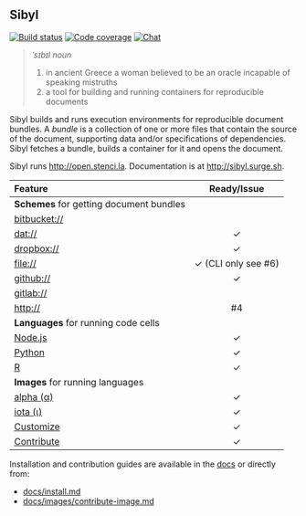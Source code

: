 ## Sibyl

[![Build status](https://travis-ci.org/stencila/sibyl.svg?branch=master)](https://travis-ci.org/stencila/sibyl)
[![Code coverage](https://codecov.io/gh/stencila/sibyl/branch/master/graph/badge.svg)](https://codecov.io/gh/stencila/sibyl)
[![Chat](https://badges.gitter.im/stencila/stencila.svg)](https://gitter.im/stencila/stencila)

> *ˈsɪbɪl* _noun_
> 1. in ancient Greece a woman believed to be an oracle incapable of speaking mistruths
> 2. a tool for building and running containers for reproducible documents

Sibyl builds and runs execution environments for reproducible document bundles. A *bundle* is a collection of one or more files that contain the source of the document, supporting data and/or specifications of dependencies. Sibyl fetches a bundle, builds a container for it and opens the document.

Sibyl runs http://open.stenci.la. Documentation is at http://sibyl.surge.sh.

Feature                                       | Ready/Issue
:---------------------------------------------| :---:
**Schemes** for getting document bundles      |
[bitbucket://](docs/schemes/bitbucket.md)     |
[dat://](docs/schemes/dat.md)                 | ✓
[dropbox://](docs/schemes/dropbox.md)         | ✓
[file://](docs/schemes/file.md)               | ✓ (CLI only see #6)
[github://](docs/schemes/github.md)           | ✓
[gitlab://](docs/schemes/gitlab.md)           |
[http://](docs/schemes/http.md)               | #4
**Languages** for running code cells          |
[Node.js](docs/langs/node.md)                 | ✓
[Python](docs/langs/python.md)                | ✓
[R](docs/langs/r.md)                          | ✓
**Images** for running languages              |
[alpha (α)](docs/images/alpha.md)             | ✓
[iota (ι)](docs/images/iota.md)               | ✓
[Customize](docs/images/customize-image.md)   | ✓
[Contribute](docs/images/contribute-image.md) | ✓

Installation and contribution guides are available in the [docs](http://sibyl.surge.sh) or directly from:

- [docs/install.md](docs/install.md)
- [docs/images/contribute-image.md](docs/images/contribute-image.md)
